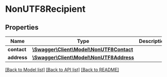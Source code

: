 # NonUTF8Recipient

## Properties
Name | Type | Description | Notes
------------ | ------------- | ------------- | -------------
**contact** | [**\Swagger\Client\Model\NonUTF8Contact**](NonUTF8Contact.md) |  | [optional] 
**address** | [**\Swagger\Client\Model\NonUTF8Address**](NonUTF8Address.md) |  | [optional] 

[[Back to Model list]](../../README.md#documentation-for-models) [[Back to API list]](../../README.md#documentation-for-api-endpoints) [[Back to README]](../../README.md)

